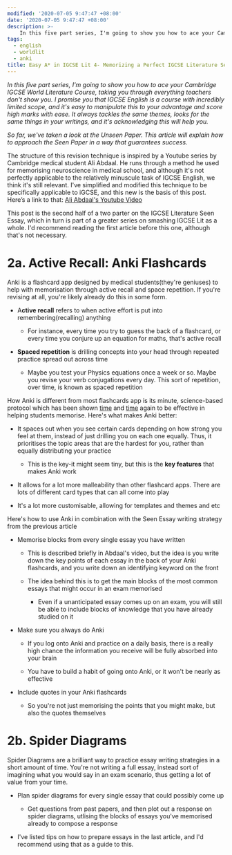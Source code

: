 ```yaml
---
modified: '2020-07-05 9:47:47 +08:00'
date: '2020-07-05 9:47:47 +08:00'
description: >- 
    In this five part series, I'm going to show you how to ace your Cambridge IGCSE World Literature Course, taking you through everything teachers don't show you. At the end of this fourth post, you'll be fully ready for IGCSE's seen paper.
tags:
  - english
  - worldlit
  - anki
title: Easy A* in IGCSE Lit 4- Memorizing a Perfect IGCSE Literature Seen Essay
---
```


*In this five part series, I'm going to show you how to ace your Cambridge IGCSE
World Literature Course, taking you through everything teachers don't show you.
I promise you that IGCSE English is a course with incredibly limited scope, and
it's easy to manipulate this to your advantage and score high marks with ease.
It always tackles the same themes, looks for the same things in your writings,
and it's acknowledging this will help you.*

*So far, we've taken a look at the Unseen Paper. This article will explain how
to approach the Seen Paper in a way that guarantees success.*

The structure of this revision technique is inspired by a Youtube series by
Cambridge medical student Ali Abdaal. He runs through a method he used for
memorising neuroscience in medical school, and although it's not perfectly
applicable to the relatively minuscule task of IGCSE English, we think it's
still relevant. I've simplified and modified this technique to be specifically
applicable to iGCSE, and this new is the basis of this post. Here’s a link to
that: [Ali Abdaal's Youtube Video](https://youtu.be/-46Vyiwat_Y?t=507)

This post is the second half of a two parter on the IGCSE Literature Seen Essay,
which in turn is part of a greater series on smashing IGCSE Lit as a whole. I'd
recommend reading the first article before this one, although that's not
necessary.

2a. Active Recall: Anki Flashcards
==================================

Anki is a flashcard app designed by medical students(they're geniuses) to help
with memorisation through active recall and space repetition. If you're revising
at all, you're likely already do this in some form.

-   A**ctive recall** refers to when active effort is put into
    remembering(recalling) anything

    -   For instance, every time you try to guess the back of a flashcard, or
        every time you conjure up an equation for maths, that's active recall

-   **Spaced repetition** is drilling concepts into your head through repeated
    practice spread out across time

    -   Maybe you test your Physics equations once a week or so. Maybe you
        revise your verb conjugations every day. This sort of repetition, over
        time, is known as spaced repetition

How Anki is different from most flashcards app is its minute, science-based
protocol which has been shown
[time](https://www.researchgate.net/publication/331702172_Using_Anki_A_computer-based_flashcard_program_in_improving_vocabulary_in_the_second_grade_students_of_SMP_Negeri_6_Makassar)
and [time](https://www.ncbi.nlm.nih.gov/pmc/articles/PMC4031794/) again to be
effective in helping students memorise. Here's what makes Anki better:

-   It spaces out when you see certain cards depending on how strong you feel at
    them, instead of just drilling you on each one equally. Thus, it prioritises
    the topic areas that are the hardest for you, rather than equally
    distributing your practice

    -   This is the key-it might seem tiny, but this is the **key features**
        that makes Anki work

-   It allows for a lot more malleability than other flashcard apps. There are
    lots of different card types that can all come into play

-   It's a lot more customisable, allowing for templates and themes and etc

Here's how to use Anki in combination with the Seen Essay writing strategy from
the previous article

-   Memorise blocks from every single essay you have written

    -   This is described briefly in Abdaal's video, but the idea is you write
        down the key points of each essay in the back of your Anki flashcards,
        and you write down an identifying keyword on the front

    -   The idea behind this is to get the main blocks of the most common essays
        that might occur in an exam memorised

        -   Even if a unanticipated essay comes up on an exam, you will still be
            able to include blocks of knowledge that you have already studied on
            it

-   Make sure you always do Anki

    -   If you log onto Anki and practice on a daily basis, there is a really
        high chance the information you receive will be fully absorbed into your
        brain

    -   You have to build a habit of going onto Anki, or it won't be nearly as
        effective

-   Include quotes in your Anki flashcards

    -   So you're not just memorising the points that you might make, but also
        the quotes themselves

2b. Spider Diagrams
===================

Spider Diagrams are a brilliant way to practice essay writing strategies in a
short amount of time. You're not writing a full essay, instead sort of imagining
what you would say in an exam scenario, thus getting a lot of value from your
time.

-   Plan spider diagrams for every single essay that could possibly come up

    -   Get questions from past papers, and then plot out a response on spider
        diagrams, utlising the blocks of essays you've memorised already to
        compose a response

-   I've listed tips on how to prepare essays in the last article, and I'd
    recommend using that as a guide to this.
